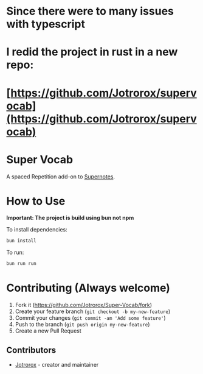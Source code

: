 # Since there were to many issues with typescript 
# I redid the project in rust in a new repo: 
# [https://github.com/Jotrorox/supervocab](https://github.com/Jotrorox/supervocab)

# Super Vocab

A spaced Repetition add-on to [Supernotes](supernotes.app).

# How to Use
**Important: The project is build using bun not npm**

To install dependencies:

```bash
bun install
```

To run:

```bash
bun run run 
```

# Contributing (Always welcome) 

1. Fork it (<https://github.com/Jotrorox/Super-Vocab/fork>)
2. Create your feature branch (`git checkout -b my-new-feature`)
3. Commit your changes (`git commit -am 'Add some feature'`)
4. Push to the branch (`git push origin my-new-feature`)
5. Create a new Pull Request

## Contributors

- [Jotrorox](https://github.com/jotrorox) - creator and maintainer
